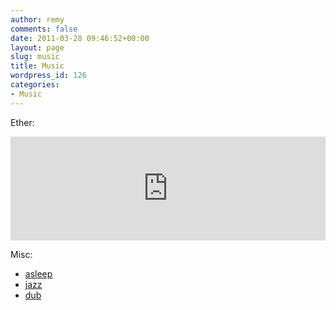 ```yaml
---
author: remy
comments: false
date: 2011-03-28 09:46:52+00:00
layout: page
slug: music
title: Music
wordpress_id: 126
categories:
- Music
---
```


Ether: 

<iframe width="100%" height="166" scrolling="no" frameborder="no" src="https://w.soundcloud.com/player/?url=http%3A%2F%2Fapi.soundcloud.com%2Ftracks%2F24651728"></iframe>

Misc: 

 * [asleep](http://remymuller.net/wp-content/uploads/2011/03/asleep.mp3)
 * [jazz](http://remymuller.net/wp-content/uploads/2011/03/jazz.mp3)
 * [dub](http://remymuller.net/wp-content/uploads/2011/03/dub-mix.mp3)
